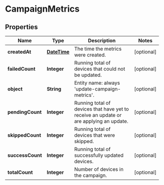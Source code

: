 
# CampaignMetrics

## Properties
Name | Type | Description | Notes
------------ | ------------- | ------------- | -------------
**createdAt** | [**DateTime**](DateTime.md) | The time the metrics were created. |  [optional]
**failedCount** | **Integer** | Running total of devices that could not be updated. |  [optional]
**object** | **String** | Entity name: always &#39;update-campaign-metrics&#39;. |  [optional]
**pendingCount** | **Integer** | Running total of devices that have yet to receive an update or are applying an update. |  [optional]
**skippedCount** | **Integer** | Running total of devices that were skipped. |  [optional]
**successCount** | **Integer** | Running total of successfully updated devices. |  [optional]
**totalCount** | **Integer** | Number of devices in the campaign. |  [optional]



